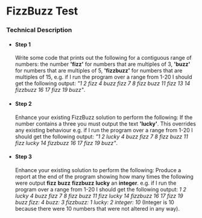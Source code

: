 # FizzBuzz Test

### Technical Description

- #### Step 1
  Write some code that prints out the following for a contiguous range of numbers:
  the number **'fizz'** for numbers that are multiples of 3, **'buzz'** for numbers that   are multiples of 5, **'fizzbuzz'** for numbers that are multiples of 15, e.g. if I run   the program over a range from 1-20 I should get the following output: *"1 2 fizz 4 buzz   fizz 7 8 fizz buzz 11 fizz 13 14 fizzbuzz 16 17 fizz 19 buzz"*.

- #### Step 2
  Enhance your existing FizzBuzz solution to perform the following:
  If the number contains a three you must output the text **'lucky'**. This overrides     any existing behaviour e.g. if I run the program over a range from 1-20 I should get     the following output: *"1 2 lucky 4 buzz fizz 7 8 fizz buzz 11 fizz lucky 14 fizzbuzz     16 17 fizz 19 buzz"*.

- #### Step 3
  Enhance your existing solution to perform the following:
  Produce a report at the end of the program showing how many times the following were     output **fizz** **buzz** **fizzbuzz** **lucky** an **integer**.
  e.g. if I run the program over a range from 1-20 I should get the following output: *1   2 lucky 4 buzz fizz 7 8 fizz buzz 11 fizz lucky 14 fizzbuzz 16 17 fizz 19 buzz
  fizz: 4
  buzz: 3
  fizzbuzz: 1
  lucky: 2
  integer: 10* (Integer is 10 because there were 10 numbers that were not altered in any   way).

